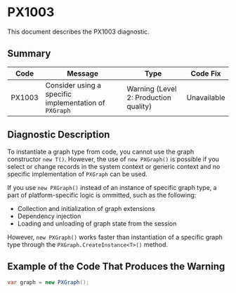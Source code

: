 # PX1003
This document describes the PX1003 diagnostic.

## Summary

| Code   | Message                                               | Type    | Code Fix    | 
| ------ | ----------------------------------------------------- | ------- | ----------- | 
| PX1003 | Consider using a specific implementation of `PXGraph` | Warning (Level 2: Production quality) | Unavailable |

## Diagnostic Description
To instantiate a graph type from code, you cannot use the graph constructor `new T()`. However, the use of `new PXGraph()` is possible if you select or change records in the system context or generic context and no specific implementation of `PXGraph` can be used.

If you use `new PXGraph()` instead of an instance of specific graph type, a part of platform-specific logic is ommitted, such as the following:

 - Collection and initialization of graph extensions
 - Dependency injection
 - Loading and unloading of graph state from the session

However, `new PXGraph()` works faster than instantiation of a specific graph type through the `PXGraph.CreateInstance<T>()` method.

## Example of the Code That Produces the Warning

```C#
var graph = new PXGraph();
```